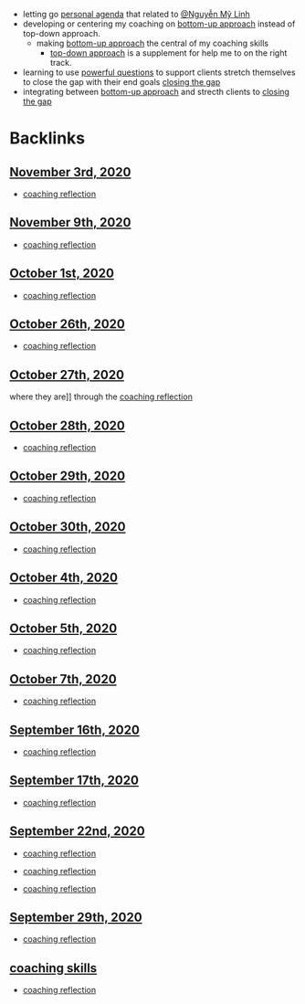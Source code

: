 - letting go [personal agenda](<personal agenda.md>) that related to [@Nguyễn Mỹ Linh](<@Nguyễn Mỹ Linh.md>)
- developing or centering my coaching on [bottom-up approach](<bottom-up approach.md>) instead of top-down approach.
    - making [bottom-up approach](<bottom-up approach.md>) the central of my coaching skills
        - [top-down approach](<top-down approach.md>) is a supplement for help me to on the right track.
- learning to use [powerful questions](<powerful questions.md>) to support clients stretch themselves to close the gap with their end goals [closing the gap](<closing the gap.md>)
- integrating between [bottom-up approach](<bottom-up approach.md>) and strecth clients to [closing the gap](<closing the gap.md>)

# Backlinks
## [November 3rd, 2020](<November 3rd, 2020.md>)
- [coaching reflection](<coaching reflection.md>)

## [November 9th, 2020](<November 9th, 2020.md>)
- [coaching reflection](<coaching reflection.md>)

## [October 1st, 2020](<October 1st, 2020.md>)
- [coaching reflection](<coaching reflection.md>)

## [October 26th, 2020](<October 26th, 2020.md>)
- [coaching reflection](<coaching reflection.md>)

## [October 27th, 2020](<October 27th, 2020.md>)
where they are]] through the [coaching reflection](<coaching reflection.md>)

## [October 28th, 2020](<October 28th, 2020.md>)
- [coaching reflection](<coaching reflection.md>)

## [October 29th, 2020](<October 29th, 2020.md>)
- [coaching reflection](<coaching reflection.md>)

## [October 30th, 2020](<October 30th, 2020.md>)
- [coaching reflection](<coaching reflection.md>)

## [October 4th, 2020](<October 4th, 2020.md>)
- [coaching reflection](<coaching reflection.md>)

## [October 5th, 2020](<October 5th, 2020.md>)
- [coaching reflection](<coaching reflection.md>)

## [October 7th, 2020](<October 7th, 2020.md>)
- [coaching reflection](<coaching reflection.md>)

## [September 16th, 2020](<September 16th, 2020.md>)
- [coaching reflection](<coaching reflection.md>)

## [September 17th, 2020](<September 17th, 2020.md>)
- [coaching reflection](<coaching reflection.md>)

## [September 22nd, 2020](<September 22nd, 2020.md>)
- [coaching reflection](<coaching reflection.md>)

- [coaching reflection](<coaching reflection.md>)

- [coaching reflection](<coaching reflection.md>)

## [September 29th, 2020](<September 29th, 2020.md>)
- [coaching reflection](<coaching reflection.md>)

## [coaching skills](<coaching skills.md>)
- [coaching reflection](<coaching reflection.md>)

